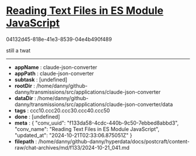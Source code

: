 # [Reading Text Files in ES Module JavaScript](https://claude.ai/chat/f133da58-4cdc-440b-9c50-7ebbed8abbd3)

04132d45-818e-41e3-8539-04e4b490f489

still a twat

---

* **appName** : claude-json-converter
* **appPath** : claude-json-converter
* **subtask** : [undefined]
* **rootDir** : /home/danny/github-danny/transmissions/src/applications/claude-json-converter
* **dataDir** : /home/danny/github-danny/transmissions/src/applications/claude-json-converter/data
* **tags** : ccc10.ccc20.ccc30.ccc40.ccc50
* **done** : [undefined]
* **meta** : {
  "conv_uuid": "f133da58-4cdc-440b-9c50-7ebbed8abbd3",
  "conv_name": "Reading Text Files in ES Module JavaScript",
  "updated_at": "2024-10-21T02:33:06.875051Z"
}
* **filepath** : /home/danny/github-danny/hyperdata/docs/postcraft/content-raw/chat-archives/md/f133/2024-10-21_041.md